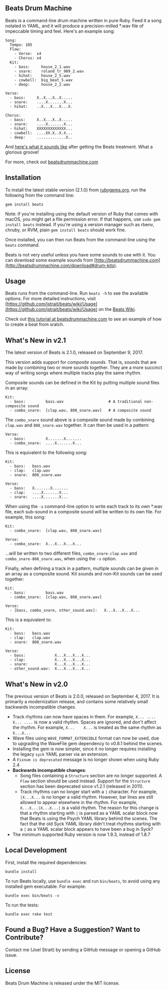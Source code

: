 Beats Drum Machine
------------------

Beats is a command-line drum machine written in pure Ruby. Feed it a song notated in YAML, and it will produce a precision-milled *.wav file of impeccable timing and feel. Here's an example song:

    Song:
      Tempo: 105
      Flow:
        - Verse:  x4
        - Chorus: x4
      Kit:
        - bass:     house_2_1.wav
        - snare:    roland_tr_909_2.wav
        - hihat:    house_2_5.wav
        - cowbell:  big_beat_5.wav
        - deep:     house_2_2.wav

    Verse:
      - bass:     X..X...X..X.....
      - snare:    ....X.......X...
      - hihat:    ..X...X...X...X.

    Chorus:
      - bass:     X..X...X..X.....
      - snare:    ....X.......X...
      - hihat:    XXXXXXXXXXXXX...
      - cowbell:  ....XX.X..X.X...
      - deep:     .............X..

And [here's what it sounds like](http://beatsdrummachine.com/media/beat.mp3) after getting the Beats treatment. What a glorious groove!

For more, check out [beatsdrummachine.com](http://beatsdrummachine.com)


Installation
------------

To install the latest stable version (2.1.0) from [rubygems.org](http://rubygems.org/gems/beats), run the following from the command line:

    gem install beats

Note: if you're installing using the default version of Ruby that comes with macOS, you might get a file permission error. If that happens, use `sudo gem install beats` instead. If you're using a version manager such as rbenv, chruby, or RVM, plain `gem install beats` should work fine.

Once installed, you can then run Beats from the command-line using the `beats` command.

Beats is not very useful unless you have some sounds to use with it. You can download some example sounds from [http://beatsdrummachine.com](http://beatsdrummachine.com/download#drum-kits).


Usage
-----

Beats runs from the command-line. Run `beats -h` to see the available options. For more detailed instructions, visit [https://github.com/jstrait/beats/wiki/Usage](https://github.com/jstrait/beats/wiki/Usage) on the [Beats Wiki](https://github.com/jstrait/beats/wiki).

Check out [this tutorial at beatsdrummachine.com](http://beatsdrummachine.com/tutorial/) to see an example of how to create a beat from sratch.


What's New in v2.1
------------------

The latest version of Beats is 2.1.0, released on September 9, 2017.

This version adds support for *composite sounds*. That is, sounds that are made by combining two or more sounds together. They are a more succinct way of writing songs where multiple tracks play the same rhythm.

Composite sounds can be defined in the Kit by putting multiple sound files in an array:

    Kit:
      - bass:         bass.wav                    # A traditional non-composite sound
      - combo_snare:  [clap.wav, 808_snare.wav]   # A composite sound

The `combo_snare` sound above is a composite sound made by combining `clap.wav` and `808_snare.wav` together. It can then be used in a pattern:

    Verse:
      - bass:         X.......X.......
      - combo_snare:  ....X.......X...

This is equivalent to the following song:

    Kit:
      - bass:   bass.wav
      - clap:   clap.wav
      - snare:  808_snare.wav

    Verse:
      - bass:   X.......X.......
      - clap:   ....X.......X...
      - snare:  ....X.......X...

When using the `-s` command-line option to write each track to its own *.wav file, each sub-sound in a composite sound will be written to its own file. For example, this song:

    Kit:
      - combo_snare:  [clap.wav, 808_snare.wav]

    Verse:
      - combo_snare:  X...X...X...X...

...will be written to two different files, `combo_snare-clap.wav` and `combo_snare-808_snare.wav`, when using the `-s` option.

Finally, when defining a track in a pattern, multiple sounds can be given in an array as a composite sound. Kit sounds and non-Kit sounds can be used together:

    Kit:
      - bass:         bass.wav
      - combo_snare:  [clap.wav, 808_snare.wav]

    Verse:
      - [bass, combo_snare, other_sound.wav]:   X...X...X...X...

This is a equivalent to:

    Kit:
      - bass:   bass.wav
      - clap:   clap.wav
      - snare:  808_snare.wav

    Verse:
      - bass:             X...X...X...X...
      - clap:             X...X...X...X...
      - snare:            X...X...X...X...
      - other_sound.wav:  X...X...X...X...



What's New in v2.0
------------------

The previous version of Beats is 2.0.0, released on September 4, 2017. It is primarily a modernization release, and contains some relatively small backwards incompatible changes.

* Track rhythms can now have spaces in them. For example, `X... .... X... ....` is now a valid rhythm. Spaces are ignored, and don't affect the rhythm. For example, `X...    X...` is treated as the same rhythm as `X...X...`
* Wave files using `WAVE_FORMAT_EXTENSIBLE` format can now be used, due to upgrading the WaveFile gem dependency to v0.8.1 behind the scenes.
* Installing the gem is now simpler, since it no longer requires installing the legacy `syck` YAML parser via an extension.
* A `Fixnum is deprecated` message is no longer shown when using Ruby 2.4
* **Backwards incompatible changes**:
  * Song files containing a `Structure` section are no longer supported. A `Flow` section should be used instead. Support for the `Structure` section has been deprecated since v1.2.1 (released in 2011).
  * Track rhythms can no longer start with a `|` character. For example, `|X...X...` is no longer a valid rhythm. However, bar lines are still allowed to appear elsewhere in the rhythm. For example, `X...X...|X...X...|` _is_ a valid rhythm. The reason for this change is that a rhythm starting with `|` is parsed as a YAML scalar block now that Beats is using the Psych YAML library behind the scenes. The fact that the old Syck YAML library didn't treat rhythms starting with a `|` as a YAML scalar block appears to have been a bug in Syck?
* The minimum supported Ruby version is now 1.9.3, instead of 1.8.7


Local Development
-----------------

First, install the required dependencies:

    bundle install

To run Beats locally, use `bundle exec` and run `bin/beats`, to avoid using any installed gem executable. For example:

    bundle exec bin/beats -v

To run the tests:

    bundle exec rake test



Found a Bug? Have a Suggestion? Want to Contribute?
---------------------------------------------------

Contact me (Joel Strait) by sending a GitHub message or opening a GitHub issue.


License
-------
Beats Drum Machine is released under the MIT license.

